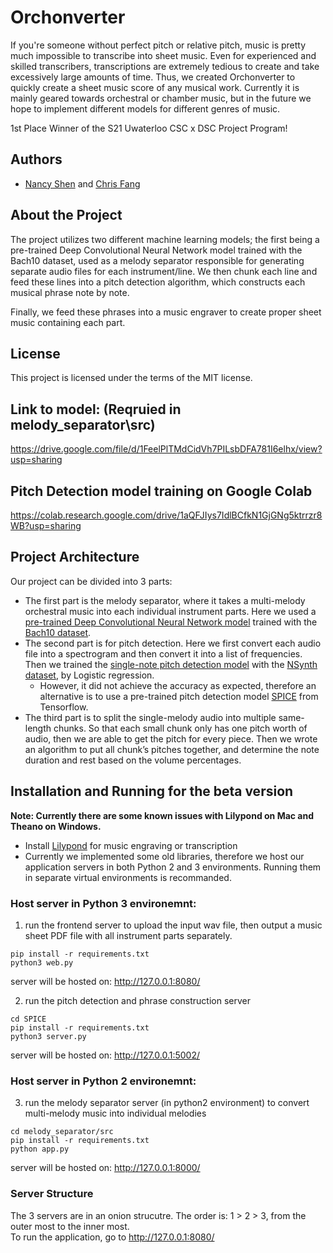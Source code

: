 # Orchonverter

If you're someone without perfect pitch or relative pitch, music is pretty much impossible to transcribe into sheet music. Even for experienced and skilled transcribers, transcriptions are extremely tedious to create and take excessively large amounts of time. Thus, we created Orchonverter to quickly create a sheet music score of any musical work. Currently it is mainly geared towards orchestral or chamber music, but in the future we hope to implement different models for different genres of music.

1st Place Winner of the S21 Uwaterloo CSC x DSC Project Program!

## Authors
* [Nancy Shen](https://github.com/nancyluyishen) and [Chris Fang](https://github.com/AntiChange)


## About the Project
The project utilizes two different machine learning models; the first being a pre-trained Deep Convolutional Neural Network model trained with the Bach10 dataset, used as a melody separator responsible for generating separate audio files for each instrument/line. We then chunk each line and feed these lines into a pitch detection algorithm, which constructs each musical phrase note by note. 

Finally, we feed these phrases into a music engraver to create proper sheet music containing each part.

## License
This project is licensed under the terms of the MIT license.

## Link to model: (Reqruied in melody_separator\src\)
https://drive.google.com/file/d/1FeelPlTMdCidVh7PILsbDFA781I6elhx/view?usp=sharing

## Pitch Detection model training on Google Colab
https://colab.research.google.com/drive/1aQFJIys7IdlBCfkN1GjGNg5ktrrzr8WB?usp=sharing


## Project Architecture
Our project can be divided into 3 parts: 
- The first part is the melody separator, where it takes a multi-melody orchestral music into each individual instrument parts. Here we used a [pre-trained Deep Convolutional Neural Network model](https://github.com/MTG/DeepConvSep) trained with the [Bach10 dataset](https://interactiveaudiolab.github.io/).
- The second part is for pitch detection. Here we first convert each audio file into a spectrogram and then convert it into a list of frequencies. Then we trained the [single-note pitch detection model](https://colab.research.google.com/drive/1aQFJIys7IdlBCfkN1GjGNg5ktrrzr8WB?usp=sharing) with the [NSynth dataset](https://magenta.tensorflow.org/datasets/nsynth), by Logistic regression.
  - However, it did not achieve the accuracy as expected, therefore an alternative is to use a pre-trained pitch detection model [SPICE](https://www.tensorflow.org/hub/tutorials/spice) from Tensorflow.  
- The third part is to split the single-melody audio into multiple same-length chunks. So that each small chunk only has one pitch worth of audio, then we are able to get the pitch for every piece. Then we wrote an algorithm to put all chunk’s pitches together, and determine the note duration and rest based on the volume percentages.

## Installation and Running for the beta version
**Note: Currently there are some known issues with Lilypond on Mac and Theano on Windows.**
- Install [Lilypond](http://lilypond.org/download.html) for music engraving or transcription
- Currently we implemented some old libraries, therefore we host our application servers in both Python 2 and 3 environments. Running them in separate virtual environments is recommanded.
### Host server in Python 3 environemnt:
1. run the frontend server to upload the input wav file, then output a music sheet PDF file with all instrument parts separately.
```
pip install -r requirements.txt
python3 web.py
```
server will be hosted on: http://127.0.0.1:8080/

2. run the pitch detection and phrase construction server
```
cd SPICE
pip install -r requirements.txt
python3 server.py
```
server will be hosted on: http://127.0.0.1:5002/

### Host server in Python 2 environemnt:
3. run the melody separator server (in python2 environment) to convert multi-melody music into individual melodies
```
cd melody_separator/src
pip install -r requirements.txt
python app.py
```
server will be hosted on: http://127.0.0.1:8000/

### Server Structure
The 3 servers are in an onion strucutre. The order is: 1 > 2 > 3, from the outer most to the inner most.
<br />To run the application, go to http://127.0.0.1:8080/
